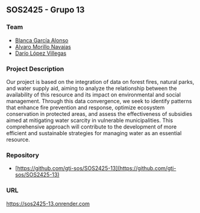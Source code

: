 ## SOS2425 - Grupo 13
### Team
- [Blanca García Alonso](https://github.com/blancagrclns)
- [Alvaro Morillo Navajas](https://github.com/alvmornav)
- [Darío López Villegas](https://github.com/darlopvil)

### Project Description
Our project is based on the integration of data on forest fires, natural parks, 
and water supply aid, aiming to analyze the relationship between the availability of this resource
and its impact on environmental and social management. Through this data convergence, we seek to identify
patterns that enhance fire prevention and response, optimize ecosystem conservation in protected areas,
and assess the effectiveness of subsidies aimed at mitigating water scarcity in vulnerable municipalities.
This comprehensive approach will contribute to the development of more efficient and sustainable strategies for managing water as an essential resource.

### Repository
- [https://github.com/gti-sos/SOS2425-13](https://github.com/gti-sos/SOS2425-13)



### URL
https://sos2425-13.onrender.com
